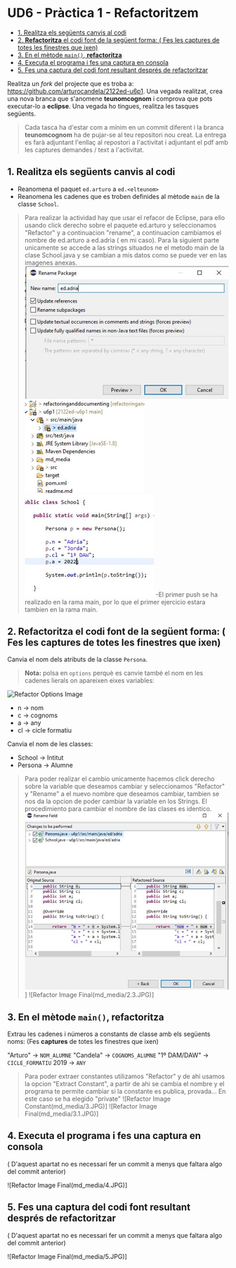 # UD6 - Pràctica 1 - Refactoritzem

* [1. Realitza els següents canvis al codi](#1-realitza-els-següents-canvis-al-codi)
* [2. **Refactoritza** el codi font de la següent forma: ( Fes les captures de totes les finestres que ixen)](#2-refactoritza-el-codi-font-de-la-següent-forma--fes-les-captures-de-totes-les-finestres-que-ixen)
* [3. En el mètode `main()`, **refactoritza**](#3-en-el-mètode-main-refactoritza)
* [4. Executa el programa i fes una captura en consola](#4-executa-el-programa-i-fes-una-captura-en-consola)
* [5. Fes una captura del codi font resultant després de refactoritzar](#5-fes-una-captura-del-codi-font-resultant-després-de-refactoritzar)

Realitza un *fork* del projecte que es troba a: <https://github.com/arturocandela/2122ed-u6p1>. Una vegada realitzat, crea una nova branca que s'anomene **teunomcognom**  i comprova que pots executar-lo a **eclipse**. Una vegada ho tingues, realitza les tasques següents.

> Cada tasca ha d'estar com a mínim en un commit diferent i la branca **teunomcognom** ha de pujar-se al teu repositori nou creat.
> La entrega es farà adjuntant l'enllaç al repostori a l'activitat i adjuntant el pdf amb les captures demandes / text a l'activitat.

## 1. Realitza els següents canvis al codi

* Reanomena el paquet `ed.arturo` a `ed.<elteunom>`
* Reanomena les cadenes que es troben definides al mètode `main` de la classe `School`.

> Para realizar la actividad hay que usar el refacor de Eclipse, para ello usando click derecho sobre el paquete ed.arturo y seleccionamos "Refactor" y a continuacion "rename", a continuacion cambiamos el nombre de ed.arturo a ed.adria ( en mi caso). Para la siguient parte unicamente se accede a las strings situados ne el metodo main de la clase School.java y se cambian a mis datos como se puede ver en las imagenes anexas.
![Refactor Package Screenshoot 1](md_media/1.JPG)
![Refactor Package Screenshoot 2](md_media/1.1.JPG)
![Refactor Package Screenshoot 2](md_media/1.2.JPG)
-El primer push se ha realizado en la rama main, por lo que el primer ejercicio estara tambien en la rama main.

## 2. **Refactoritza** el codi font de la següent forma: ( Fes les captures de totes les finestres que ixen)

Canvia el nom dels atributs de la classe `Persona`. 

> **Nota:** polsa en `options` perquè es canvie també el nom en les cadenes lierals on apareixen eixes variables:

![Refactor Options Image](md_media/refactor.png)

* n -> nom
* c -> cognoms
* a -> any
* cl -> cicle formatiu

Canvia el nom de les classes:

* School -> Intitut
* Persona -> Alumne

>Para poder realizar el cambio unicamente hacemos click derecho sobre la variable que deseamos cambiar y seleccionamos "Refactor" y "Rename" a el nuevo nombre que deseamos cambiar, tambien se nos da la opcion de poder cambiar la variable en los Strings. El procedimiento para cambiar el nombre de las clases es identico.
![Refactor Image Variable](md_media/2.1.JPG)]
![Refactor Image Final(md_media/2.3.JPG)]

## 3. En el mètode `main()`, **refactoritza**

Extrau les cadenes i números a constants de classe amb els següents noms: (Fes **captures** de totes les finestres que ixen)

"Arturo" -> `NOM_ALUMNE`
"Candela" -> `COGNOMS_ALUMNE`
"1º DAM/DAW" -> `CICLE_FORMATIU`
2019 -> `ANY`

>Para poder extraer constantes utilizamos "Refactor" y de ahi usamos la opcion "Extract Constant", a partir de ahi se cambia el nombre y el programa te permite cambiar si la constante es publica, provada... En este caso se ha elegido "private" 
![Refactor Image Constant(md_media/3.JPG)]
![Refactor Image Final(md_media/3.1.JPG)]

## 4. Executa el programa i fes una captura en consola

( D'aquest apartat no es necessari fer un commit a menys que faltara algo del commit anterior)

![Refactor Image Final(md_media/4.JPG)]

## 5. Fes una captura del codi font resultant després de refactoritzar

( D'aquest apartat no es necessari fer un commit a menys que faltara algo del commit anterior)

![Refactor Image Final(md_media/5.JPG)]